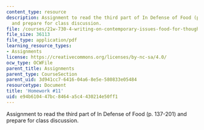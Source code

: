 ```yaml
---
content_type: resource
description: Assignment to read the third part of In Defense of Food (p. 137-201)
  and prepare for class discussion.
file: /courses/21w-730-4-writing-on-contemporary-issues-food-for-thought-writing-and-reading-about-the-cultures-of-food-fall-2008/e94b610447bc8464a5c4430214e50ff1_hw_11.pdf
file_size: 36113
file_type: application/pdf
learning_resource_types:
- Assignments
license: https://creativecommons.org/licenses/by-nc-sa/4.0/
ocw_type: OCWFile
parent_title: Assignments
parent_type: CourseSection
parent_uid: 3d941cc7-6416-04a6-8e5e-580833e05484
resourcetype: Document
title: 'Homework #11'
uid: e94b6104-47bc-8464-a5c4-430214e50ff1
---
```

Assignment to read the third part of In Defense of Food (p. 137-201) and prepare for class discussion.